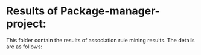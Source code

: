 
# Results of Package-manager-project:
This folder contain the results of association rule mining results. The details are as follows:
